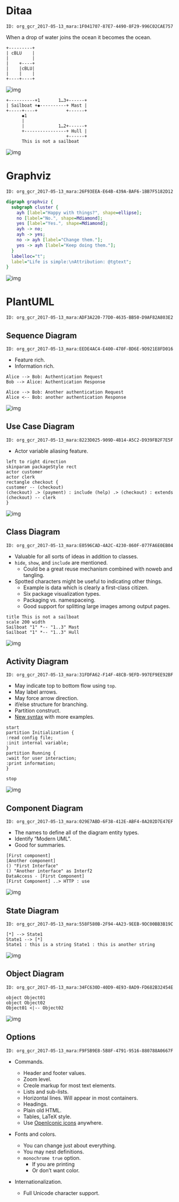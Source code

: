 # Ditaa

    ID: org_gcr_2017-05-13_mara:1F041707-87E7-4490-8F29-996C02CAE757

When a drop of water joins the ocean it becomes the ocean.

```ditaa
+---------+
| cBLU    |
|         |
|    +----+
|    |cBLU|
|    |    |
+----+----+
```

![img](image/ditaa-drop_in_the_ocean.png)

```ditaa
+----------+1       1…3+------+
| Sailboat +◆----------+ Mast |
+-----+----+           +------+
      ◆1
      |
      |             1…2+------+
      +----------------+ Hull |
                       +------+
      This is not a sailboat
```

![img](image/ditaa-not_a_sailboat.png)


# Graphviz

    ID: org_gcr_2017-05-13_mara:26F93EEA-E64B-439A-BAF6-1BB7F5182D12

```dot
digraph graphviz {
  subgraph cluster {
    ayh [label="Happy with things?", shape=ellipse];
    no [label="No.", shape=Mdiamond];
    yes [label="Yes.", shape=Mdiamond];
    ayh -> no;
    ayh -> yes;
    no -> ayh [label="Change them."];
    yes -> ayh [label="Keep doing them."];
  }
  labelloc="t";
  label="Life is simple:\nAttribution: @tgtext";
}
```

![img](image/graphviz-life_is_simple.png)


# PlantUML

    ID: org_gcr_2017-05-13_mara:ADF3A220-77D0-4635-BB50-D9AF82A803E2


## **Sequence Diagram**

    ID: org_gcr_2017-05-13_mara:EEDE4AC4-E400-470F-BD6E-9D921E8FD016

-   Feature rich.
-   Information rich.

```plantuml
Alice --> Bob: Authentication Request
Bob --> Alice: Authentication Response

Alice --> Bob: Another authentication Request
Alice <-- Bob: another authentication Response
```

![img](image/plantuml-sequence_diagram.png)


## **Use Case Diagram**

    ID: org_gcr_2017-05-13_mara:8223D025-909D-4B14-A5C2-D939FB2F7E5F

-   Actor variable aliasing feature.

```plantuml
left to right direction
skinparam packageStyle rect
actor customer
actor clerk
rectangle checkout {
customer -- (checkout)
(checkout) .> (payment) : include (help) .> (checkout) : extends (checkout) -- clerk
}
```

![img](image/plantuml-use_case_diagram.png)


## **Class Diagram**

    ID: org_gcr_2017-05-13_mara:E0596CAD-4A2C-4230-860F-077FA6E0EB04

-   Valuable for all sorts of ideas in addition to classes.
-   `hide`, `show`, and `include` are mentioned.
    -   Could be a great reuse mechanism combined with noweb and tangling.
-   Spotted characters might be useful to indicating other things.
    -   Example is data which is clearly a first-class citizen.
    -   Six package visualization types.
    -   Packaging vs. namespaceing.
    -   Good support for splitting large images among output pages.

```plantuml
title This is not a sailboat
scale 200 width
Sailboat "1" *-- "1..3" Mast
Sailboat "1" *-- "1..3" Hull
```

![img](image/plantuml-class_diagram.png)


## **Activity Diagram**

    ID: org_gcr_2017-05-13_mara:31FDFA62-F14F-48CB-9EFD-997EF9EE92BF

-   May indicate top to bottom flow using `top`.
-   May label arrows.
-   May force arrow direction.
-   if/else structure for branching.
-   Partition construct.
-   [New syntax](http://plantuml.sourceforge.net/activity2.html) with more examples.

```plantuml
start
partition Initialization {
:read config file;
:init internal variable;
}
partition Running {
:wait for user interaction;
:print information;
}

stop
```

![img](image/plantuml-activity_diagram.png)


## **Component Diagram**

    ID: org_gcr_2017-05-13_mara:029E7ABD-6F38-412E-ABF4-0A202D7E47EF

-   The names to define all of the diagram entity types.
-   Identify &ldquo;Modern UML&rdquo;.
-   Good for summaries.

```plantuml
[First component]
[Another component]
() "First Interface"
() "Another interface" as Interf2
DataAccess - [First Component]
[First Component] ..> HTTP : use
```

![img](image/plantuml-component_diagram.png)


## **State Diagram**

    ID: org_gcr_2017-05-13_mara:558F580B-2F94-4A23-9EEB-9DC00BB3B19C

```plantuml
[*] --> State1
State1 --> [*]
State1 : this is a string State1 : this is another string
```

![img](image/plantuml-state_diagram.png)


## **Object Diagram**

    ID: org_gcr_2017-05-13_mara:34FC630D-40D9-4E93-8AD9-FD682B32454E

```plantuml
object Object01
object Object02
Object01 <|-- Object02
```

![img](image/plantuml-object_diagram.png)


## **Options**

    ID: org_gcr_2017-05-13_mara:F9F5B9E8-5B8F-4791-9516-880788A0667F

-   Commands.
    -   Header and footer values.
    -   Zoom level.
    -   Creole markup for most text elements.
    -   Lists and sub-lists.
    -   Horizontal lines. Will appear in most containers.
    -   Headings.
    -   Plain old HTML.
    -   Tables, LaTeX style.
    -   Use [OpenIconic icons](https://useiconic.com/open) anywhere.

-   Fonts and colors.
    -   You can change just about everything.
    -   You may nest definitions.
    -   `monochrome true` option.
        -   If you are printing
        -   Or don&rsquo;t want color.

-   Internationalization.
    -   Full Unicode character support.
